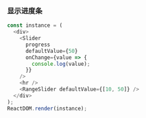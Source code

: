 ### 显示进度条

<!--start-code-->

```js
const instance = (
  <div>
    <Slider
      progress
      defaultValue={50}
      onChange={value => {
        console.log(value);
      }}
    />
    <hr />
    <RangeSlider defaultValue={[10, 50]} />
  </div>
);
ReactDOM.render(instance);
```

<!--end-code-->
